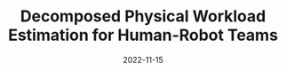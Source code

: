 ---
title: "Decomposed Physical Workload Estimation for Human-Robot Teams"
collection: publications
permalink: files/2022_ichms_decomposed_phys_wl_hrt.pdf
date: 2022-11-15
venue: 'IEEE International Conference on Human-Machine Systems (ICHMS)'
---
